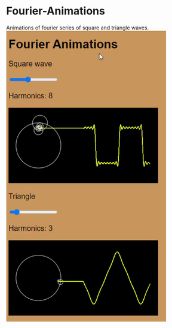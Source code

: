 # Fourier-Animations
Animations of fourier series of square and triangle waves.
![Alt Text](https://github.com/SirFourier/Fourier-Animations/blob/master/Fourier.gif)
